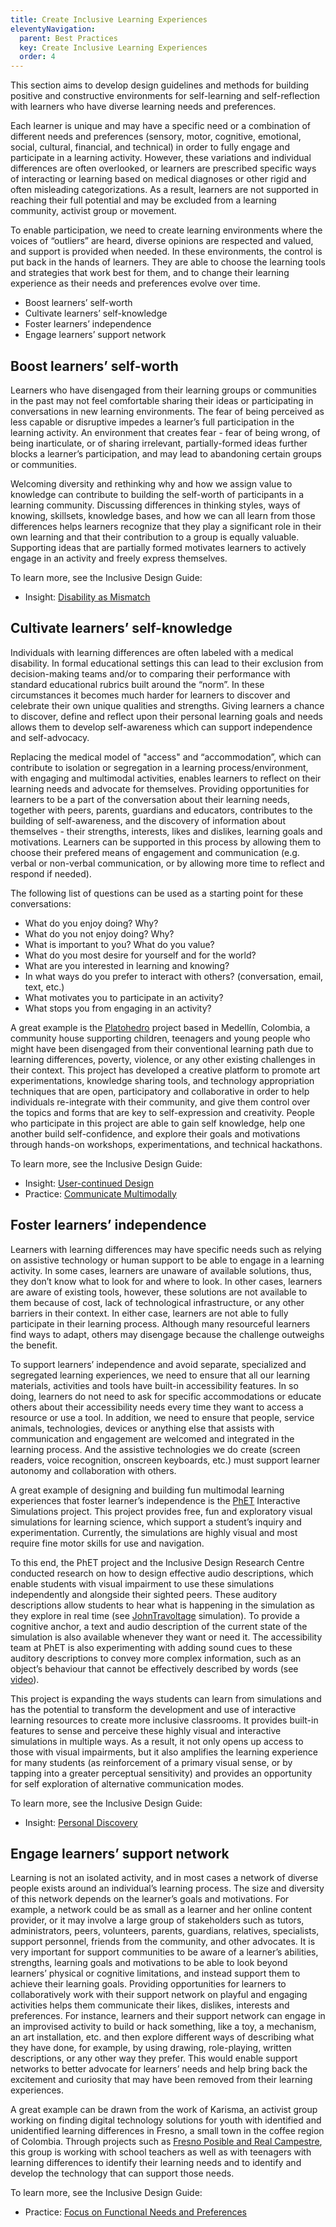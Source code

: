 ```yaml
---
title: Create Inclusive Learning Experiences
eleventyNavigation:
  parent: Best Practices
  key: Create Inclusive Learning Experiences
  order: 4
---
```

This section aims to develop design guidelines and methods for building positive and constructive environments for
self-learning and self-reflection with learners who have diverse learning needs and preferences.

Each learner is unique and may have a specific need or a combination of different needs and preferences (sensory,
motor, cognitive, emotional, social, cultural, financial, and technical) in order to fully engage and participate in a
learning activity. However, these variations and individual differences are often overlooked, or learners are
prescribed specific ways of interacting or learning based on medical diagnoses or other rigid and often misleading
categorizations. As a result, learners are not supported in reaching their full potential and may be excluded from a
learning community, activist group or movement.

To enable participation, we need to create learning environments where the voices of “outliers” are heard, diverse
opinions are respected and valued, and support is provided when needed. In these environments, the control is put back
in the hands of learners. They are able to choose the learning tools and strategies that work best for them, and to
change their learning experience as their needs and preferences evolve over time.

* Boost learners’ self-worth
* Cultivate learners’ self-knowledge
* Foster learners’ independence
* Engage learners’ support network

## Boost learners’ self-worth

Learners who have disengaged from their learning groups or communities in the past may not feel comfortable sharing
their ideas or participating in conversations in new learning environments. The fear of being perceived as less
capable or disruptive impedes a learner’s full participation in the learning activity. An environment that creates
fear - fear of being wrong, of being inarticulate, or of sharing irrelevant, partially-formed ideas further blocks a
learner’s participation, and may lead to abandoning certain groups or communities.

Welcoming diversity and rethinking why and how we assign value to knowledge can contribute to building the self-worth
of participants in a learning community. Discussing differences in thinking styles, ways of knowing, skillsets,
knowledge bases, and how we can all learn from those differences helps learners recognize that they play a significant
role in their own learning and that their contribution to a group is equally valuable. Supporting ideas that are
partially formed motivates learners to actively engage in an activity and freely express themselves.

To learn more, see the Inclusive Design Guide:

* Insight: [Disability as Mismatch](https://guide.inclusivedesign.ca/insights/DisabilityAsMismatch.html)

## Cultivate learners’ self-knowledge

Individuals with learning differences are often labeled with a medical disability. In formal educational settings this
can lead to their exclusion from decision-making teams and/or to comparing their performance with standard educational
rubrics built around the “norm”. In these circumstances it becomes much harder for learners to discover and celebrate
their own unique qualities and strengths. Giving learners a chance to discover, define and reflect upon their personal
learning goals and needs allows them to develop self-awareness which can support independence and self-advocacy.

Replacing the medical model of "access" and “accommodation”, which can contribute to isolation or segregation in a
learning process/environment, with engaging and multimodal activities, enables learners to reflect on their learning
needs and advocate for themselves. Providing opportunities for learners to be a part of the conversation about their
learning needs, together with peers, parents, guardians and educators, contributes to the building of self-awareness,
and the discovery of information about themselves - their strengths, interests, likes and dislikes, learning goals and
motivations. Learners can be supported in this process by allowing them to choose their prefered means of engagement
and communication (e.g. verbal or non-verbal communication, or by allowing more time to reflect and respond if needed).

The following list of questions can be used as a starting point for these conversations:

* What do you enjoy doing? Why?
* What do you not enjoy doing? Why?
* What is important to you? What do you value?
* What do you most desire for yourself and for the world?
* What are you interested in learning and knowing?
* In what ways do you prefer to interact with others? (conversation, email, text, etc.)
* What motivates you to participate in an activity?
* What stops you from engaging in an activity?

A great example is the [Platohedro](http://platohedro.org/platohedro/) project based in Medellín, Colombia, a
community house supporting children, teenagers and young people who might have been disengaged from their conventional
learning path due to learning differences, poverty, violence, or any other existing challenges in their context. This
project has developed a creative platform to promote art experimentations, knowledge sharing tools, and technology
appropriation techniques that are open, participatory and collaborative in order to help individuals re-integrate with
their community, and give them control over the topics and forms that are key to self-expression and creativity.
People who participate in this project are able to gain self knowledge, help one another build self-confidence, and
explore their goals and motivations through hands-on workshops, experimentations, and technical hackathons.

To learn more, see the Inclusive Design Guide:

* Insight: [User-continued Design](https://guide.inclusivedesign.ca/insights/UserContinuedDesign.html)
* Practice: [Communicate Multimodally](https://guide.inclusivedesign.ca/practices/CommunicateMultimodally.html)

## Foster learners’ independence

Learners with learning differences may have specific needs such as relying on assistive technology or human support to
be able to engage in a learning activity. In some cases, learners are unaware of available solutions, thus, they don’t
know what to look for and where to look. In other cases, learners are aware of existing tools, however, these
solutions are not available to them because of cost, lack of technological infrastructure, or any other barriers in
their context. In either case, learners are not able to fully participate in their learning process. Although many
resourceful learners find ways to adapt, others may disengage because the challenge outweighs the benefit.

To support learners’ independence and avoid separate, specialized and segregated learning experiences, we need to
ensure that all our learning materials, activities and tools have built-in accessibility features. In so doing,
learners do not need to ask for specific accommodations or educate others about their accessibility needs every time
they want to access a resource or use a tool. In addition, we need to ensure that people, service animals,
technologies, devices or anything else that assists with communication and engagement are welcomed and integrated in
the learning process. And the assistive technologies we do create (screen readers, voice recognition, onscreen
keyboards, etc.) must support learner autonomy and collaboration with others.

A great example of designing and building fun multimodal learning experiences that foster learner’s independence is
the [PhET](https://phet.colorado.edu/) Interactive Simulations project. This project provides free, fun and
exploratory visual simulations for learning science, which support a student’s inquiry and experimentation. Currently,
the simulations are highly visual and most require fine motor skills for use and navigation.

To this end, the PhET project and the Inclusive Design Research Centre conducted research on how to design effective
audio descriptions, which enable students with visual impairment to use these simulations independently and alongside
their sighted peers. These auditory descriptions allow students to hear what is happening in the simulation as they
explore in real time (see [JohnTravoltage](https://phet.colorado.edu/sims/html/john-travoltage/latest/john-travoltage_en.html)
simulation). To provide a cognitive anchor, a text and audio description of the current state of the simulation is
also available whenever they want or need it. The accessibility team at PhET is also experimenting with adding sound
cues to these auditory descriptions to convey more complex information, such as an object’s behaviour that cannot be
effectively described by words (see [video](https://vimeo.com/214871980)).

This project is expanding the ways students can learn from simulations and has the potential to transform the
development and use of interactive learning resources to create more inclusive classrooms. It provides built-in
features to sense and perceive these highly visual and interactive simulations in multiple ways. As a result, it not
only opens up access to those with visual impairments, but it also amplifies the learning experience for many students
(as reinforcement of a primary visual sense, or by tapping into a greater perceptual sensitivity) and provides an
opportunity for self exploration of alternative communication modes.

To learn more, see the Inclusive Design Guide:

* Insight: [Personal Discovery](https://guide.inclusivedesign.ca/insights/PersonalDiscovery.html)

## Engage learners’ support network

Learning is not an isolated activity, and in most cases a network of diverse people exists around an individual’s
learning process. The size and diversity of this network depends on the learner’s goals and motivations. For example,
a network could be as small as a learner and her online content provider, or it may involve a large group of
stakeholders such as tutors, administrators, peers, volunteers, parents, guardians, relatives, specialists, support
personnel, friends from the community, and other advocates.
It is very important for support communities to be aware of a learner’s abilities, strengths, learning goals and
motivations to be able to look beyond learners’ physical or cognitive limitations, and instead support them to achieve
their learning goals.
Providing opportunities for learners to collaboratively work with their support network on playful and engaging
activities helps them communicate their likes, dislikes, interests and preferences. For instance, learners and their
support network can engage in an improvised activity to build or hack something, like a toy, a mechanism, an art
installation, etc. and then explore different ways of describing what they have done, for example, by using drawing,
role-playing, written descriptions, or any other way they prefer. This would enable support networks to better
advocate for learners’ needs and help bring back the excitement and curiosity that may have been removed from their
learning experiences.

A great example can be drawn from the work of Karisma, an activist group working on finding digital technology
solutions for youth with identified and unidentified learning differences in Fresno, a small town in the coffee region
of Colombia. Through projects such as [Fresno Posible and Real Campestre](http://fresnoposible.blogspot.ca/), this
group is working with school teachers as well as with teenagers with learning differences to identify their learning
needs and to identify and develop the technology that can support those needs.

To learn more, see the Inclusive Design Guide:

* Practice: [Focus on Functional Needs and Preferences](https://guide.inclusivedesign.ca/practices/FocusOnFunctionalNeedsAndPreferences.html)
